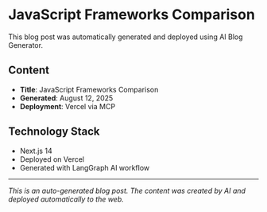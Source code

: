 # JavaScript Frameworks Comparison

This blog post was automatically generated and deployed using AI Blog Generator.

## Content
- **Title**: JavaScript Frameworks Comparison
- **Generated**: August 12, 2025
- **Deployment**: Vercel via MCP

## Technology Stack
- Next.js 14
- Deployed on Vercel
- Generated with LangGraph AI workflow

---

*This is an auto-generated blog post. The content was created by AI and deployed automatically to the web.*
